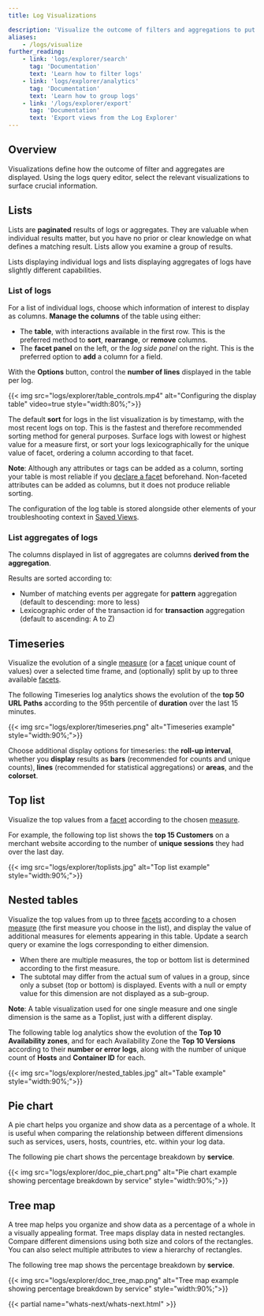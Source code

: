 ```yaml
---
title: Log Visualizations

description: 'Visualize the outcome of filters and aggregations to put your logs into the right perspective and bubble up decisive information.'
aliases:
    - /logs/visualize
further_reading:
    - link: 'logs/explorer/search'
      tag: 'Documentation'
      text: 'Learn how to filter logs'
    - link: 'logs/explorer/analytics'
      tag: 'Documentation'
      text: 'Learn how to group logs'
    - link: '/logs/explorer/export'
      tag: 'Documentation'
      text: 'Export views from the Log Explorer'
---
```


## Overview

Visualizations define how the outcome of filter and aggregates are displayed. Using the logs query editor, select the relevant visualizations to surface crucial information.

## Lists

Lists are **paginated** results of logs or aggregates. They are valuable when individual results matter, but you have no prior or clear knowledge on what defines a matching result. Lists allow you examine a group of results.

Lists displaying individual logs and lists displaying aggregates of logs have slightly different capabilities.

### List of logs

For a list of individual logs, choose which information of interest to display as columns. **Manage the columns** of the table using either:

- The **table**, with interactions available in the first row. This is the preferred method to **sort**, **rearrange**, or **remove** columns.
- The **facet panel** on the left, or the _log side panel_ on the right. This is the preferred option to **add** a column for a field.

With the **Options** button, control the **number of lines** displayed in the table per log.

{{< img src="logs/explorer/table_controls.mp4" alt="Configuring the display table" video=true style="width:80%;">}}

The default **sort** for logs in the list visualization is by timestamp, with the most recent logs on top. This is the fastest and therefore recommended sorting method for general purposes. Surface logs with lowest or highest value for a measure first, or sort your logs lexicographically for the unique value of facet, ordering a column according to that facet.

**Note**: Although any attributes or tags can be added as a column, sorting your table is most reliable if you [declare a facet][3] beforehand. Non-faceted attributes can be added as columns, but it does not produce reliable sorting.

The configuration of the log table is stored alongside other elements of your troubleshooting context in [Saved Views][1].

### List aggregates of logs

The columns displayed in list of aggregates are columns **derived from the aggregation**.

Results are sorted according to:

- Number of matching events per aggregate for **pattern** aggregation (default to descending: more to less)
- Lexicographic order of the transaction id for **transaction** aggregation (default to ascending: A to Z)

## Timeseries

Visualize the evolution of a single [measure][2] (or a [facet][2] unique count of values) over a selected time frame, and (optionally) split by up to three available [facets][2].

The following Timeseries log analytics shows the evolution of the **top 50 URL Paths** according to the 95th percentile of **duration** over the last 15 minutes.

{{< img src="logs/explorer/timeseries.png" alt="Timeseries example" style="width:90%;">}}

Choose additional display options for timeseries: the **roll-up interval**, whether you **display** results as **bars** (recommended for counts and unique counts), **lines** (recommended for statistical aggregations) or **areas**, and the **colorset**.

## Top list

Visualize the top values from a [facet][2] according to the chosen [measure][2].

For example, the following top list shows the **top 15 Customers** on a merchant website according to the number of **unique sessions** they had over the last day.

{{< img src="logs/explorer/toplists.jpg" alt="Top list example" style="width:90%;">}}

## Nested tables

Visualize the top values from up to three [facets][2] according to a chosen [measure][2] (the first measure you choose in the list), and display the value of additional measures for elements appearing in this table. Update a search query or examine the logs corresponding to either dimension.

- When there are multiple measures, the top or bottom list is determined according to the first measure.
- The subtotal may differ from the actual sum of values in a group, since only a subset (top or bottom) is displayed. Events with a null or empty value for this dimension are not displayed as a sub-group.

**Note**: A table visualization used for one single measure and one single dimension is the same as a Toplist, just with a different display.

The following table log analytics show the evolution of the **Top 10 Availability zones**, and for each Availability Zone the **Top 10 Versions** according to their **number or error logs**, along with the number of unique count of **Hosts** and **Container ID** for each.

{{< img src="logs/explorer/nested_tables.jpg" alt="Table example" style="width:90%;">}}

## Pie chart

A pie chart helps you organize and show data as a percentage of a whole. It is useful when comparing the relationship between different dimensions such as services, users, hosts, countries, etc. within your log data.

The following pie chart shows the percentage breakdown by **service**.

{{< img src="logs/explorer/doc_pie_chart.png" alt="Pie chart example showing percentage breakdown by service" style="width:90%;">}}

## Tree map

A tree map helps you organize and show data as a percentage of a whole in a visually appealing format. Tree maps display data in nested rectangles. Compare different dimensions using both size and colors of the rectangles. You can also select multiple attributes to view a hierarchy of rectangles.

The following tree map shows the percentage breakdown by **service**.

{{< img src="logs/explorer/doc_tree_map.png" alt="Tree map example showing percentage breakdown by service" style="width:90%;">}}

{{< partial name="whats-next/whats-next.html" >}}

[1]: /logs/explorer/saved_views/
[2]: /logs/search-syntax
[3]: /logs/explorer/facets/
